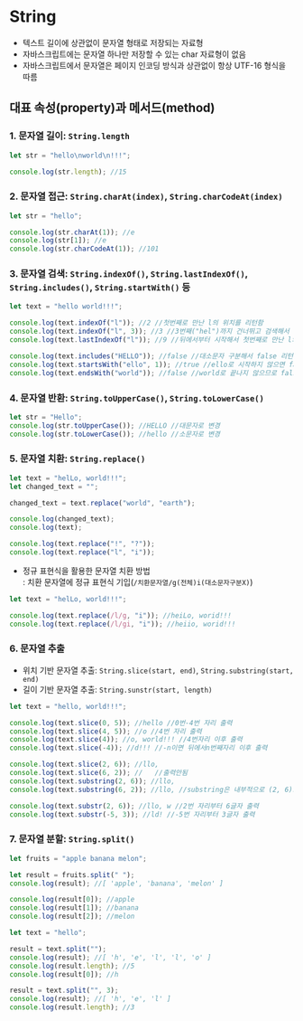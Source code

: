 # String

- 텍스트 길이에 상관없이 문자열 형태로 저장되는 자료형
- 자바스크립트에는 문자열 하나만 저장할 수 있는 char 자료형이 없음
- 자바스크립트에서 문자열은 페이지 인코딩 방식과 상관없이 항상 UTF-16 형식을 따름

## 대표 속성(property)과 메서드(method)

### 1. 문자열 길이: `String.length`

```javascript
let str = "hello\nworld\n!!!";

console.log(str.length); //15
```

### 2. 문자열 접근: `String.charAt(index)`, `String.charCodeAt(index)`

```javascript
let str = "hello";

console.log(str.charAt(1)); //e
console.log(str[1]); //e
console.log(str.charCodeAt(1)); //101
```

### 3. 문자열 검색: `String.indexOf()`, `String.lastIndexOf()`, `String.includes()`, `String.startWith()` 등

```javascript
let text = "hello world!!!";

console.log(text.indexOf("l")); //2 //첫번째로 만난 l의 위치를 리턴함
console.log(text.indexOf("l", 3)); //3 //3번째("hel")까지 건너뛰고 검색해서 두번째 l의 위치 리턴함
console.log(text.lastIndexOf("l")); //9 //뒤에서부터 시작해서 첫번째로 만난 l의 위치 리턴함

console.log(text.includes("HELLO")); //false //대소문자 구분해서 false 리턴
console.log(text.startsWith("ello", 1)); //true //ello로 시작하지 않으면 false 리턴. 그래서 첫번째("h") 건너뛰고 검색해서 true 리턴
console.log(text.endsWith("world")); //false //world로 끝나지 않으므로 false 리턴
```

### 4. 문자열 반환: `String.toUpperCase()`, `String.toLowerCase()`

```javascript
let str = "Hello";
console.log(str.toUpperCase()); //HELLO //대문자로 변경
console.log(str.toLowerCase()); //hello //소문자로 변경
```

### 5. 문자열 치환: `String.replace()`

```javascript
let text = "helLo, world!!!";
let changed_text = "";

changed_text = text.replace("world", "earth");

console.log(changed_text);
console.log(text);

console.log(text.replace("!", "?"));
console.log(text.replace("l", "i"));
```

- 정규 표현식을 활용한 문자열 치환 방법  
  : 치환 문자열에 정규 표현식 기입(`/치환문자열/g(전체)i(대소문자구분X)`)

```javascript
let text = "helLo, world!!!";

console.log(text.replace(/l/g, "i")); //heiLo, worid!!!
console.log(text.replace(/l/gi, "i")); //heiio, worid!!!
```

### 6. 문자열 추출

- 위치 기반 문자열 추출: `String.slice(start, end)`, `String.substring(start, end)`
- 길이 기반 문자열 추출: `String.sunstr(start, length)`

```javascript
let text = "hello, world!!!";

console.log(text.slice(0, 5)); //hello //0번-4번 자리 출력
console.log(text.slice(4, 5)); //o //4번 자리 출력
console.log(text.slice(4)); //o, world!!! //4번자리 이후 출력
console.log(text.slice(-4)); //d!!! //-n이면 뒤에서n번째자리 이후 출력

console.log(text.slice(2, 6)); //llo,
console.log(text.slice(6, 2)); //   //출력안됨
console.log(text.substring(2, 6)); //llo,
console.log(text.substring(6, 2)); //llo, //substring은 내부적으로 (2, 6)으로 변환하여 출력

console.log(text.substr(2, 6)); //llo, w //2번 자리부터 6글자 출력
console.log(text.substr(-5, 3)); //ld! //-5번 자리부터 3글자 출력
```

### 7. 문자열 분할: `String.split()`

```javascript
let fruits = "apple banana melon";

let result = fruits.split(" ");
console.log(result); //[ 'apple', 'banana', 'melon' ]

console.log(result[0]); //apple
console.log(result[1]); //banana
console.log(result[2]); //melon

let text = "hello";

result = text.split("");
console.log(result); //[ 'h', 'e', 'l', 'l', 'o' ]
console.log(result.length); //5
console.log(result[0]); //h

result = text.split("", 3);
console.log(result); //[ 'h', 'e', 'l' ]
console.log(result.length); //3
```

